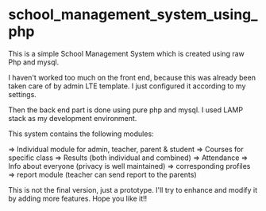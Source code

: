 # school_management_system_using_php
This is a simple School Management System which is created using raw Php and mysql. 

I haven't worked too much on the front end, because this was already been taken care of by admin LTE template. I just configured it according to my settings. 

Then the back end part is done using pure php and mysql. I used LAMP stack as my development environment.

This system contains the following modules: 

=> Individual module for admin, teacher, parent & student 
=> Courses for specific class
=> Results (both individual and combined)
=> Attendance
=> Info about everyone (privacy is well maintained)
=> corresponding profiles
=> report module (teacher can send report to the parents)

This is not the final version, just a prototype. I'll try to enhance and modify it by adding more features. 
Hope you like it!!
